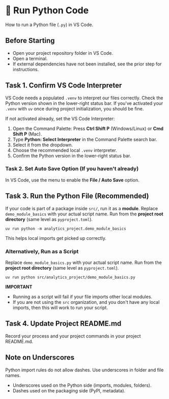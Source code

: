 # 🔵 Run Python Code

How to run a Python file (`.py`) in VS Code.

## Before Starting

- Open your project repository folder in VS Code.
- Open a terminal.
- If external dependencies have not been installed, see the prior step for instructions.



## Task 1. Confirm VS Code Interpreter

VS Code needs a populated `.venv` to interpret our files correctly.
Check the Python version shown in the lower-right status bar.
If you've activated your `.venv` with `uv` once during project initialization, you should be fine.


If not activated already, set the VS Code Interpreter:

1. Open the Command Palette: Press **Ctrl Shift P** (Windows/Linux) or **Cmd Shift P** (Mac).
2. Type **Python: Select Interpreter** in the Command Palette search bar.
3. Select it from the dropdown.
4. Choose the recommended local `.venv` interpreter.
5. Confirm the Python version in the lower-right status bar.


### Task 2. Set Auto Save Option (If you haven't already)

In VS Code, use the menu to enable the **File / Auto Save** option.



## Task 3. Run the Python File (Recommended)

If your code is part of a package inside `src/`, run it as a **module**.
Replace `demo_module_basics` with your actual script name.
Run from the **project root directory** (same level as `pyproject.toml`).

```shell
uv run python -m analytics_project.demo_module_basics
```

This helps local imports get picked up correctly. 


### Alternatively, Run as a Script

Replace `demo_module_basics.py` with your actual script name.
Run from the **project root directory** (same level as `pyproject.toml`).


```shell
uv run python src/analytics_project/demo_module_basics.py
```

**IMPORTANT**
- Running as a script will fail if your file imports other local modules. 
- If you are not using the `src` organization, and you don't have any local imports, then this will work to run your script. 

## Task 4. Update Project README.md

Record your process and your project commands in your project README.md.

## Note on Underscores

Python import rules do not allow dashes. Use underscores in folder and file names. 

- Underscores used on the Python side (imports, modules, folders).
- Dashes used on the packaging side (PyPI, metadata).
